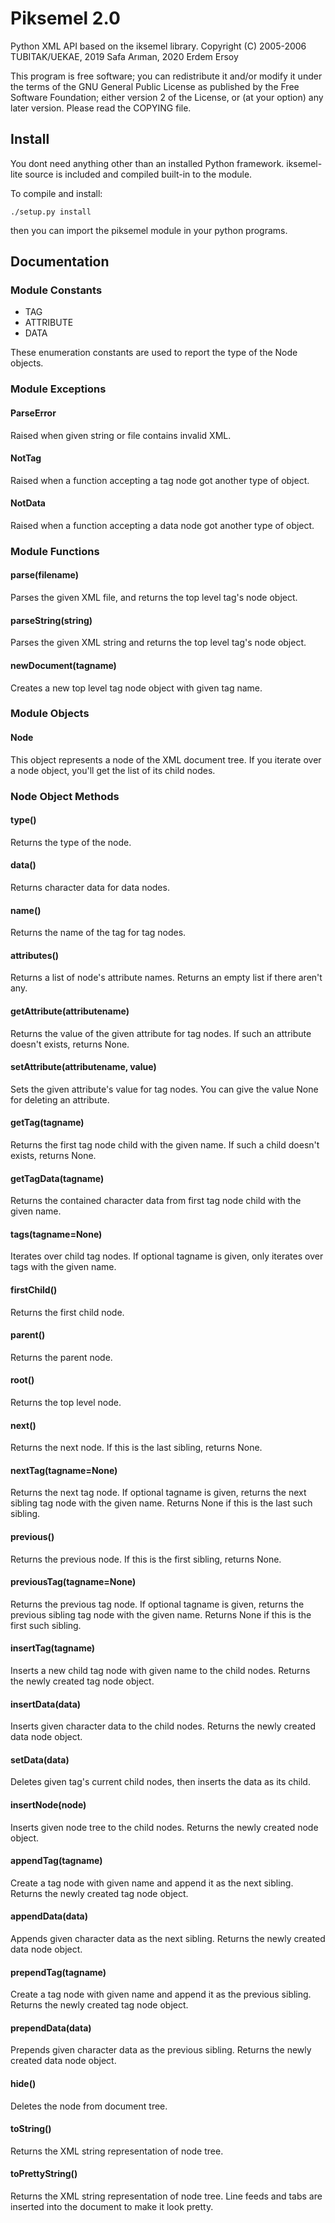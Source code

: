 # Piksemel 2.0

Python XML API based on the iksemel library.
Copyright (C) 2005-2006 TUBITAK/UEKAE, 2019 Safa Arıman, 2020 Erdem Ersoy

This program is free software; you can redistribute it and/or modify it
under the terms of the GNU General Public License as published by the
Free Software Foundation; either version 2 of the License, or (at your
option) any later version. Please read the COPYING file.

## Install

You dont need anything other than an installed Python framework.
iksemel-lite source is included and compiled built-in to the module.

To compile and install:

```
./setup.py install
```

then you can import the piksemel module in your python programs.

## Documentation

### Module Constants

* TAG
* ATTRIBUTE
* DATA

These enumeration constants are used to report the type of the Node objects.

### Module Exceptions

#### ParseError

Raised when given string or file contains invalid XML.

#### NotTag

Raised when a function accepting a tag node got another type of object.

#### NotData

Raised when a function accepting a data node got another type of object.

### Module Functions

#### parse(filename)

Parses the given XML file, and returns the top level tag's node object.

#### parseString(string)

Parses the given XML string and returns the top level tag's node object.

#### newDocument(tagname)

Creates a new top level tag node object with given tag name.

### Module Objects

#### Node

This object represents a node of the XML document tree. If you iterate
over a node object, you'll get the list of its child nodes.

### Node Object Methods

#### type()

Returns the type of the node.

#### data()

Returns character data for data nodes.

#### name()

Returns the name of the tag for tag nodes.

#### attributes()

Returns a list of node's attribute names. Returns an empty list
if there aren't any.

#### getAttribute(attributename)

Returns the value of the given attribute for tag nodes. If such
an attribute doesn't exists, returns None.

#### setAttribute(attributename, value)

Sets the given attribute's value for tag nodes. You can give
the value None for deleting an attribute.

#### getTag(tagname)

Returns the first tag node child with the given name. If such a child
doesn't exists, returns None.

#### getTagData(tagname)

Returns the contained character data from first tag node child with the
given name.

#### tags(tagname=None)

Iterates over child tag nodes. If optional tagname is given, only
iterates over tags with the given name.

#### firstChild()

Returns the first child node.

#### parent()

Returns the parent node.

#### root()

Returns the top level node.

#### next()

Returns the next node. If this is the last sibling, returns None.

#### nextTag(tagname=None)

Returns the next tag node. If optional tagname is given, returns the
next sibling tag node with the given name. Returns None if this is
the last such sibling.

#### previous()

Returns the previous node. If this is the first sibling, returns None.

#### previousTag(tagname=None)

Returns the previous tag node. If optional tagname is given, returns
the previous sibling tag node with the given name. Returns None if
this is the first such sibling.

#### insertTag(tagname)

Inserts a new child tag node with given name to the child nodes.
Returns the newly created tag node object.

#### insertData(data)

Inserts given character data to the child nodes. Returns the newly
created data node object.

#### setData(data)

Deletes given tag's current child nodes, then inserts the data as
its child.

#### insertNode(node)

Inserts given node tree to the child nodes. Returns the newly created
node object.

#### appendTag(tagname)

Create a tag node with given name and append it as the next sibling.
Returns the newly created tag node object.

#### appendData(data)

Appends given character data as the next sibling. Returns the newly
created data node object.

#### prependTag(tagname)

Create a tag node with given name and append it as the previous
sibling. Returns the newly created tag node object.

#### prependData(data)

Prepends given character data as the previous sibling. Returns the
newly created data node object.

#### hide()

Deletes the node from document tree.

#### toString()

Returns the XML string representation of node tree.

#### toPrettyString()

Returns the XML string representation of node tree. Line feeds and
tabs are inserted into the document to make it look pretty.
